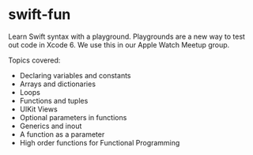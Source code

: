 swift-fun
=========

Learn Swift syntax with a playground. Playgrounds are a new way to test out code in Xcode 6. We use this in our Apple Watch Meetup group.

Topics covered:

* Declaring variables and constants
* Arrays and dictionaries
* Loops
* Functions and tuples
* UIKit Views 
* Optional parameters in functions
* Generics and inout
* A function as a parameter
* High order functions for Functional Programming